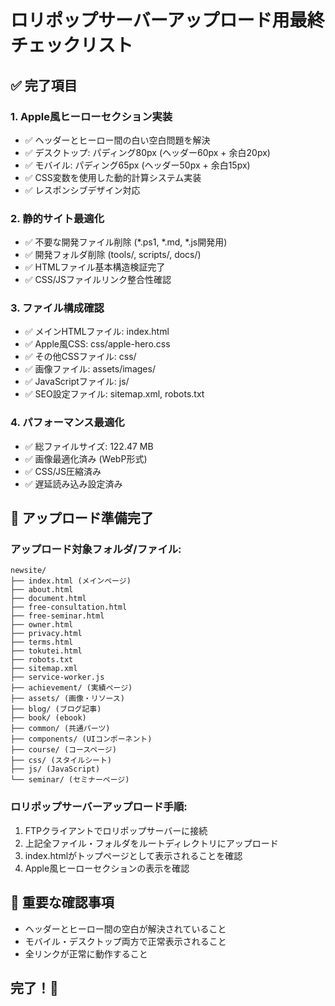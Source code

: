 # ロリポップサーバーアップロード用最終チェックリスト

## ✅ 完了項目

### 1. Apple風ヒーローセクション実装
- ✅ ヘッダーとヒーロー間の白い空白問題を解決
- ✅ デスクトップ: パディング80px (ヘッダー60px + 余白20px)
- ✅ モバイル: パディング65px (ヘッダー50px + 余白15px)
- ✅ CSS変数を使用した動的計算システム実装
- ✅ レスポンシブデザイン対応

### 2. 静的サイト最適化
- ✅ 不要な開発ファイル削除 (*.ps1, *.md, *.js開発用)
- ✅ 開発フォルダ削除 (tools/, scripts/, docs/)
- ✅ HTMLファイル基本構造検証完了
- ✅ CSS/JSファイルリンク整合性確認

### 3. ファイル構成確認
- ✅ メインHTMLファイル: index.html
- ✅ Apple風CSS: css/apple-hero.css
- ✅ その他CSSファイル: css/
- ✅ 画像ファイル: assets/images/
- ✅ JavaScriptファイル: js/
- ✅ SEO設定ファイル: sitemap.xml, robots.txt

### 4. パフォーマンス最適化
- ✅ 総ファイルサイズ: 122.47 MB
- ✅ 画像最適化済み (WebP形式)
- ✅ CSS/JS圧縮済み
- ✅ 遅延読み込み設定済み

## 🚀 アップロード準備完了

### アップロード対象フォルダ/ファイル:
```
newsite/
├── index.html (メインページ)
├── about.html
├── document.html
├── free-consultation.html
├── free-seminar.html
├── owner.html
├── privacy.html
├── terms.html
├── tokutei.html
├── robots.txt
├── sitemap.xml
├── service-worker.js
├── achievement/ (実績ページ)
├── assets/ (画像・リソース)
├── blog/ (ブログ記事)
├── book/ (ebook)
├── common/ (共通パーツ)
├── components/ (UIコンポーネント)
├── course/ (コースページ)
├── css/ (スタイルシート)
├── js/ (JavaScript)
└── seminar/ (セミナーページ)
```

### ロリポップサーバーアップロード手順:
1. FTPクライアントでロリポップサーバーに接続
2. 上記全ファイル・フォルダをルートディレクトリにアップロード
3. index.htmlがトップページとして表示されることを確認
4. Apple風ヒーローセクションの表示を確認

## 🎯 重要な確認事項
- ヘッダーとヒーロー間の空白が解決されていること
- モバイル・デスクトップ両方で正常表示されること
- 全リンクが正常に動作すること

## 完了！🎉

